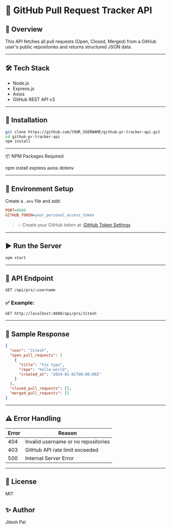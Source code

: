 # 🚀 GitHub Pull Request Tracker API

## 📌 Overview

This API fetches all pull requests (Open, Closed, Merged) from a GitHub user's public repositories and returns structured JSON data.

---

## 🛠️ Tech Stack

* Node.js
* Express.js
* Axios
* GitHub REST API v3

---

## 📅 Installation

```bash
git clone https://github.com/YOUR_USERNAME/github-pr-tracker-api.git
cd github-pr-tracker-api
npm install
```

---

📦 NPM Packages Required

npm install express axios dotenv 

---

## 🔐 Environment Setup

Create a `.env` file and add:

```ini
PORT=8080
GITHUB_TOKEN=your_personal_access_token
```

> 💡 Create your GitHub token at: [GitHub Token Settings](https://github.com/settings/tokens)

---

## ▶️ Run the Server

```bash
npm start
```

---

## 🔗 API Endpoint

```http
GET /api/prs/:username
```

### ✅ Example:

```bash
GET http://localhost:8080/api/prs/Jitesh
```

---

## 📘 Sample Response

```json
{
  "user": "Jitesh",
  "open_pull_requests": [
    {
      "title": "Fix typo",
      "repo": "hello-world",
      "created_at": "2024-01-01T00:00:00Z"
    }
  ],
  "closed_pull_requests": [],
  "merged_pull_requests": []
}
```

---

## ⚠️ Error Handling

| Error | Reason                              |
| ----- | ----------------------------------- |
| 404   | Invalid username or no repositories |
| 403   | GitHub API rate limit exceeded      |
| 500   | Internal Server Error               |

---

## 🤝 License

MIT

## ✨ Author

Jitesh Pal
